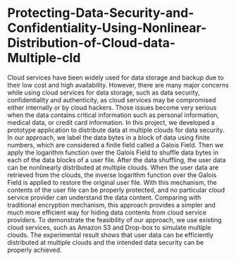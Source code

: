 # Protecting-Data-Security-and-Confidentiality-Using-Nonlinear-Distribution-of-Cloud-data-Multiple-cld
Cloud services have been widely used for data storage and backup due to their low cost and high availability. However, there are many major concerns while using cloud services for data storage, such as data security, confidentiality and authenticity, as cloud services may be compromised either internally or by cloud hackers. Those issues become very serious when the data contains critical information such as personal information, medical data, or credit card information. In this project, we developed a prototype application to distribute data at multiple clouds for data security.   In our approach, we label the data bytes in a block of data using finite numbers, which are considered a finite field called a Galois Field. Then we apply the logarithm function over the Galois Field to shuffle data bytes in each of the data blocks of a user file. After the data shuffling, the user data can be nonlinearly distributed at multiple clouds. When the user data are retrieved from the clouds, the inverse logarithm function over the Galois Field is applied to restore the original user file. With this mechanism, the contents of the user file can be properly protected, and no particular cloud service provider can understand the data content. Comparing with traditional encryption mechanism, this approach provides a simpler and much more efficient way for hiding data contents from cloud service providers. To demonstrate the feasibility of our approach, we use existing cloud services, such as Amazon S3 and Drop-box to simulate multiple clouds. The experimental result shows that user data can be efficiently distributed at multiple clouds and the intended data security can be properly achieved.
